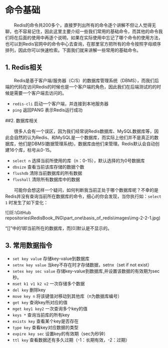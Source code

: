 # 命令基础

&ensp;&ensp;&ensp;&ensp;Redis的命令共200多个，直接罗列出所有的命令逐个讲解不但让人觉得无聊，也不容易记住，因此这里主要介绍一些我们常用的基础命令，而其他的命令我们将在后面的使用中再逐个说明，如果在实际使用中忘记了哪个命令的使用方法，也可以到Redis官网中的命令中心去查询，在那里官方把所有的命令按照字母顺序排列，因此你可以快速检索。下面我们就来讲解一些常用的基础命令。

## 1. Redis相关

&ensp;&ensp;&ensp;&ensp;Redis是基于客户端/服务器（C/S）的数据库管理系统（DBMS），而我们后端的代码在访问Redis的时候也是一个客户端的角色，因此我们在后端测试的的时候是需要一个客户端去访问的。

- `redis-cli` 启动一个客户端，并连接到本地服务器
- `ping` 返回PANG 表示Redis运行成功

##2. 数据库相关

&ensp;&ensp;&ensp;&ensp;很多人会有一个误区，因为我们经常说Redis数据库、MySQL数据库等，因此会自然的认为Redis、和MySQL是一个数据库，而实际上他们并不是真正的数据库，他们是DBMS(数据管理系统)，数据库由他们来管理。Redis默认会自动创建16个库，标号从0-15。

- `select n` 选择当前所使用的库（n：0-15），默认选择的为0号数据库
- `dbsize` 查看当前该库存储的数据个数
- `flushdb` 清除当前数据库的所有数据
- `flushall` 清除所有数据库中的数据

&ensp;&ensp;&ensp;&ensp;可能你会想这样一个疑问，如何判断我当前正处于哪个数据库呢？不幸的是Redis并没有查询当前所在数据库的命令，细心的你会发现，当你执行如：`select 1` 时发生了如下变化：

![](E:\GitHub repositories\RedisBook_ING\part_one\basis_of_redis\images\img-2-2-1.jpg)

“[]”中的1即当前所在的数据库，而[0]默认是不显示的。

 ## 3. 常用数据指令

- `set key value` 存储key-value到数据库
- `setnx key value` 当key不存在时才存储数据，setnx（set if not exist）
- `setex key sec value` 存储key-value到数据库,并设置该数据的有效期为sec秒。
- `mset k1 v1 k2 v2` 一次存储多个数据
- `del key` 删除key
- `move key n` 将该键值对移动到其他库（n为数据库编号）
- `get key` 查询key所对应的值
- `mget key1 key2` 一次查询多个key的值
- `keys *` 查询当前库的所有key
- `exists key` 查看某个key是否存在
- `type key` 查看key对应数据的类型
- `expire key sec` 设置key的有效期（sec为秒钟）
- `ttl key` 查看数据还有多久过期（-1：长期有效，-2：过期）